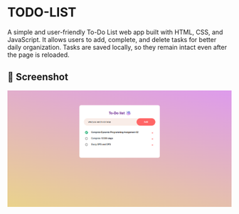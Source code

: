 # TODO-LIST

A simple and user-friendly To-Do List web app built with HTML, CSS, and JavaScript. It allows users to add, complete, and delete tasks for better daily organization. Tasks are saved locally, so they remain intact even after the page is reloaded.

## 📸 Screenshot

![To-Do Screenshot](assets/to-do_screenshot.png)

